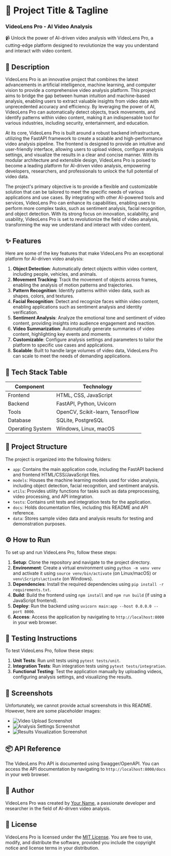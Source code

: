🚀 Project Title & Tagline
=========================
### VideoLens Pro - AI Video Analysis
📹 Unlock the power of AI-driven video analysis with VideoLens Pro, a cutting-edge platform designed to revolutionize the way you understand and interact with video content.

📖 Description
---------------
VideoLens Pro is an innovative project that combines the latest advancements in artificial intelligence, machine learning, and computer vision to provide a comprehensive video analysis platform. This project aims to bridge the gap between human intuition and machine-based analysis, enabling users to extract valuable insights from video data with unprecedented accuracy and efficiency. By leveraging the power of AI, VideoLens Pro can automatically detect objects, track movements, and identify patterns within video content, making it an indispensable tool for various industries, including security, entertainment, and education.

At its core, VideoLens Pro is built around a robust backend infrastructure, utilizing the FastAPI framework to create a scalable and high-performance video analysis pipeline. The frontend is designed to provide an intuitive and user-friendly interface, allowing users to upload videos, configure analysis settings, and visualize the results in a clear and concise manner. With its modular architecture and extensible design, VideoLens Pro is poised to become a leading platform for AI-driven video analysis, empowering developers, researchers, and professionals to unlock the full potential of video data.

The project's primary objective is to provide a flexible and customizable solution that can be tailored to meet the specific needs of various applications and use cases. By integrating with other AI-powered tools and services, VideoLens Pro can enhance its capabilities, enabling users to perform more complex tasks, such as sentiment analysis, facial recognition, and object detection. With its strong focus on innovation, scalability, and usability, VideoLens Pro is set to revolutionize the field of video analysis, transforming the way we understand and interact with video content.

✨ Features
-----------
Here are some of the key features that make VideoLens Pro an exceptional platform for AI-driven video analysis:
1. **Object Detection**: Automatically detect objects within video content, including people, vehicles, and animals.
2. **Movement Tracking**: Track the movement of objects across frames, enabling the analysis of motion patterns and trajectories.
3. **Pattern Recognition**: Identify patterns within video data, such as shapes, colors, and textures.
4. **Facial Recognition**: Detect and recognize faces within video content, enabling applications such as sentiment analysis and identity verification.
5. **Sentiment Analysis**: Analyze the emotional tone and sentiment of video content, providing insights into audience engagement and reaction.
6. **Video Summarization**: Automatically generate summaries of video content, highlighting key events and moments.
7. **Customizable**: Configure analysis settings and parameters to tailor the platform to specific use cases and applications.
8. **Scalable**: Built to handle large volumes of video data, VideoLens Pro can scale to meet the needs of demanding applications.

🧰 Tech Stack Table
-------------------
| Component | Technology |
| --- | --- |
| Frontend | HTML, CSS, JavaScript |
| Backend | FastAPI, Python, Uvicorn |
| Tools | OpenCV, Scikit-learn, TensorFlow |
| Database | SQLite, PostgreSQL |
| Operating System | Windows, Linux, macOS |

📁 Project Structure
---------------------
The project is organized into the following folders:
* `app`: Contains the main application code, including the FastAPI backend and frontend HTML/CSS/JavaScript files.
* `models`: Houses the machine learning models used for video analysis, including object detection, facial recognition, and sentiment analysis.
* `utils`: Provides utility functions for tasks such as data preprocessing, video processing, and API integration.
* `tests`: Contains unit tests and integration tests for the application.
* `docs`: Holds documentation files, including this README and API reference.
* `data`: Stores sample video data and analysis results for testing and demonstration purposes.

⚙️ How to Run
---------------
To set up and run VideoLens Pro, follow these steps:
1. **Setup**: Clone the repository and navigate to the project directory.
2. **Environment**: Create a virtual environment using `python -m venv venv` and activate it using `source venv/bin/activate` (on Linux/macOS) or `venv\Scripts\activate` (on Windows).
3. **Dependencies**: Install the required dependencies using `pip install -r requirements.txt`.
4. **Build**: Build the frontend using `npm install` and `npm run build` (if using a JavaScript frontend).
5. **Deploy**: Run the backend using `uvicorn main:app --host 0.0.0.0 --port 8000`.
6. **Access**: Access the application by navigating to `http://localhost:8000` in your web browser.

🧪 Testing Instructions
------------------------
To test VideoLens Pro, follow these steps:
1. **Unit Tests**: Run unit tests using `pytest tests/unit`.
2. **Integration Tests**: Run integration tests using `pytest tests/integration`.
3. **Functional Testing**: Test the application manually by uploading videos, configuring analysis settings, and visualizing the results.

📸 Screenshots
---------------
Unfortunately, we cannot provide actual screenshots in this README. However, here are some placeholder images:
* ![Video Upload Screenshot](https://via.placeholder.com/400x300)
* ![Analysis Settings Screenshot](https://via.placeholder.com/400x300)
* ![Results Visualization Screenshot](https://via.placeholder.com/400x300)

📦 API Reference
----------------
The VideoLens Pro API is documented using Swagger/OpenAPI. You can access the API documentation by navigating to `http://localhost:8000/docs` in your web browser.

👤 Author
---------
VideoLens Pro was created by [Your Name](https://github.com/your-username), a passionate developer and researcher in the field of AI-driven video analysis.

📝 License
---------
VideoLens Pro is licensed under the [MIT License](https://opensource.org/licenses/MIT). You are free to use, modify, and distribute the software, provided you include the copyright notice and license terms in your distribution.
